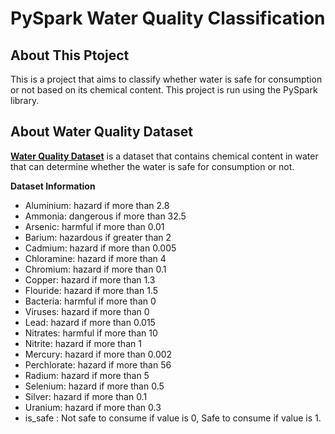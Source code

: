 # PySpark Water Quality Classification

## About This Ptoject

This is a project that aims to classify whether water is safe for consumption or not based on its chemical content. This project is run using the PySpark library.

## About Water Quality Dataset

[**Water Quality Dataset**](https://www.kaggle.com/datasets/mssmartypants/water-quality) is a dataset that contains chemical content in water that can determine whether the water is safe for consumption or not.

**Dataset Information**

* Aluminium: hazard if more than 2.8
* Ammonia: dangerous if more than 32.5
* Arsenic: harmful if more than 0.01
* Barium: hazardous if greater than 2
* Cadmium: hazard if more than 0.005
* Chloramine: hazard if more than 4
* Chromium: hazard if more than 0.1
* Copper: hazard if more than 1.3
* Flouride: hazard if more than 1.5
* Bacteria: harmful if more than 0
* Viruses: hazard if more than 0
* Lead: hazard if more than 0.015
* Nitrates: harmful if more than 10
* Nitrite: hazard if more than 1
* Mercury: hazard if more than 0.002
* Perchlorate: hazard if more than 56
* Radium: hazard if more than 5
* Selenium: hazard if more than 0.5
* Silver: hazard if more than 0.1
* Uranium: hazard if more than 0.3
* is_safe : Not safe to consume if value is 0, Safe to consume if value is 1.
